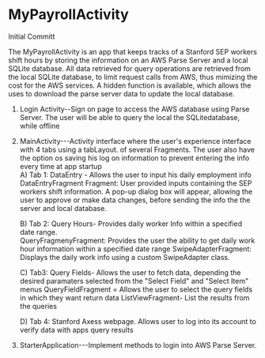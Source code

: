 # MyPayrollActivity
Initial Committ


The MyPayrollActivity is an app that keeps tracks of a Stanford SEP workers shift hours by storing the information
on an AWS Parse Server and a local SQLite database. All data retrieved for query operations are retrieved from 
the local SQLite database, to limit request calls from AWS, thus mimizing the cost for the AWS services. A hidden function is available, which 
allows the uses to download the parse server data to update the local database. 

1) Login Activity--Sign on page to access the AWS database using Parse Server. The user will be able to query the local 
                   the SQLitedatabase, while offline
2) MainActivity---Activity interface where the user's experience interface with 4 tabs using a tabLayout.
                  of several Fragments. The user also have the option os saving his log on information to prevent entering the info every time 
                  at app startup                                                                                                                                                        
     A) Tab 1: DataEntry - Allows the user to input his daily employment info
                DataEntryFragment Fragment:  User provided inputs containing the SEP workers shift information. A pop-up dialog
                box will appear, allowing the user to approve or make data changes, before sending the info the the server and 
                local database.
                
      B) Tab 2: Query Hours- Provides daily worker Info within a specified date range.                                                                               
                QueryFragmenyFragment: Provides the user the ability to get daily work hour information within a specified date range
                SwipeAdapterFragment: Displays the daily work info using a custom SwipeAdapter class.
                
      C) Tab3: Query Fields- Allows the user to fetch data, depending the desired paramaters selected from the "Select Field" and
               "Select Item" menus
               QueryFieldFragment = Allows the user to select the query fields in which they want return data
               ListViewFragment- List the results from the queries
               
      D) Tab 4: Stanford Axess webpage. Allows user to log into its account to verify data with apps query results


3) StarterApplication---Implement methods to login into AWS Parse Server.
